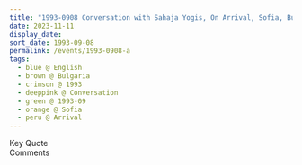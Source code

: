 ```yaml
---
title: "1993-0908 Conversation with Sahaja Yogis, On Arrival, Sofia, Bulgaria"
date: 2023-11-11
display_date: 
sort_date: 1993-09-08
permalink: /events/1993-0908-a
tags:
  - blue @ English
  - brown @ Bulgaria
  - crimson @ 1993
  - deeppink @ Conversation
  - green @ 1993-09
  - orange @ Sofia
  - peru @ Arrival
---
```


<wave-list>
  <list-title color="green" width="75">Key Quote</list-title>
  <list-item color="BlanchedAlmond"  width="200"></list-item>
  <list-item color="Lavender"></list-item>
  <list-item color="BlanchedAlmond"></list-item>
</wave-list>

<br>

<wave-list>
  <list-title color="green" width="75">Comments</list-title>
  <list-item color="BlanchedAlmond"  width="200"></list-item>
  <list-item color="Lavender"></list-item>
  <list-item color="BlanchedAlmond"></list-item>
</wave-list>